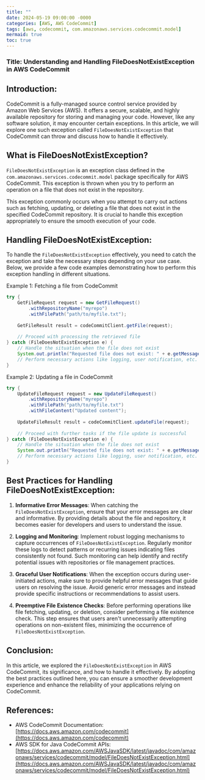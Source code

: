 ```yaml
---
title: ""
date: 2024-05-19 09:00:00 -0000
categories: [AWS, AWS CodeCommit]
tags: [aws, codecommit, com.amazonaws.services.codecommit.model]
mermaid: true
toc: true
---
```


### Title: Understanding and Handling FileDoesNotExistException in AWS CodeCommit

Introduction:
--------------
CodeCommit is a fully-managed source control service provided by Amazon Web Services (AWS). It offers a secure, scalable, and highly available repository for storing and managing your code. However, like any software solution, it may encounter certain exceptions. In this article, we will explore one such exception called `FileDoesNotExistException` that CodeCommit can throw and discuss how to handle it effectively.

What is FileDoesNotExistException?
--------------------------------------
`FileDoesNotExistException` is an exception class defined in the `com.amazonaws.services.codecommit.model` package specifically for AWS CodeCommit. This exception is thrown when you try to perform an operation on a file that does not exist in the repository.

This exception commonly occurs when you attempt to carry out actions such as fetching, updating, or deleting a file that does not exist in the specified CodeCommit repository. It is crucial to handle this exception appropriately to ensure the smooth execution of your code.

Handling FileDoesNotExistException:
----------------------------------------
To handle the `FileDoesNotExistException` effectively, you need to catch the exception and take the necessary steps depending on your use case. Below, we provide a few code examples demonstrating how to perform this exception handling in different situations.

Example 1: Fetching a file from CodeCommit
```java
try {
    GetFileRequest request = new GetFileRequest()
        .withRepositoryName("myrepo")
        .withFilePath("path/to/myfile.txt");
        
    GetFileResult result = codeCommitClient.getFile(request);
    
    // Proceed with processing the retrieved file
} catch (FileDoesNotExistException e) {
    // Handle the situation when the file does not exist
    System.out.println("Requested file does not exist: " + e.getMessage());
    // Perform necessary actions like logging, user notification, etc.
}
```

Example 2: Updating a file in CodeCommit
```java
try {
    UpdateFileRequest request = new UpdateFileRequest()
        .withRepositoryName("myrepo")
        .withFilePath("path/to/myfile.txt")
        .withFileContent("Updated content");
        
    UpdateFileResult result = codeCommitClient.updateFile(request);
    
    // Proceed with further tasks if the file update is successful
} catch (FileDoesNotExistException e) {
    // Handle the situation when the file does not exist
    System.out.println("Requested file does not exist: " + e.getMessage());
    // Perform necessary actions like logging, user notification, etc.
}
```

Best Practices for Handling FileDoesNotExistException:
----------------------------------------------------------
1. **Informative Error Messages**: When catching the `FileDoesNotExistException`, ensure that your error messages are clear and informative. By providing details about the file and repository, it becomes easier for developers and users to understand the issue.

2. **Logging and Monitoring**: Implement robust logging mechanisms to capture occurrences of `FileDoesNotExistException`. Regularly monitor these logs to detect patterns or recurring issues indicating files consistently not found. Such monitoring can help identify and rectify potential issues with repositories or file management practices.

3. **Graceful User Notifications**: When the exception occurs during user-initiated actions, make sure to provide helpful error messages that guide users on resolving the issue. Avoid generic error messages and instead provide specific instructions or recommendations to assist users.

4. **Preemptive File Existence Checks**: Before performing operations like file fetching, updating, or deletion, consider performing a file existence check. This step ensures that users aren't unnecessarily attempting operations on non-existent files, minimizing the occurrence of `FileDoesNotExistException`.

Conclusion:
--------------
In this article, we explored the `FileDoesNotExistException` in AWS CodeCommit, its significance, and how to handle it effectively. By adopting the best practices outlined here, you can ensure a smoother development experience and enhance the reliability of your applications relying on CodeCommit.

References:
--------------
- AWS CodeCommit Documentation: [https://docs.aws.amazon.com/codecommit](https://docs.aws.amazon.com/codecommit)
- AWS SDK for Java CodeCommit APIs: [https://docs.aws.amazon.com/AWSJavaSDK/latest/javadoc/com/amazonaws/services/codecommit/model/FileDoesNotExistException.html](https://docs.aws.amazon.com/AWSJavaSDK/latest/javadoc/com/amazonaws/services/codecommit/model/FileDoesNotExistException.html)
